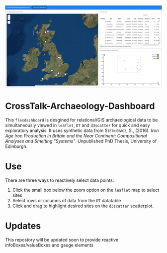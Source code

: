 ![](flexphoto.png)

# CrossTalk-Archaeology-Dashboard

This `flexdashboard` is desgined for relational/GIS archaeological data to be simultaneously viewed in `leaflet`, `DT` and `d3scatter` for quick and easy exploratory analysis. It uses synthetic data from <span style="font-variant:small-caps;">Stetkiewicz, S.</span>, (2016). *Iron Age Iron Production in Britain and the Near Continent: Compositional Analyses and Smelting "Systems"*. Unpublished PhD Thesis, University of Edinburgh.

# Use

There are three ways to reactively select data points:

1. Click the small box below the zoom option on the `leaflet` map to select sites
2. Select rows or columns of data from the `DT` datatable 
3. Click and drag to highlight desired sites on the `d3scatter` scatterplot.

# Updates

This repostory will be updated soon to provide reactive infoBoxes/valueBoxes and gauge elements
